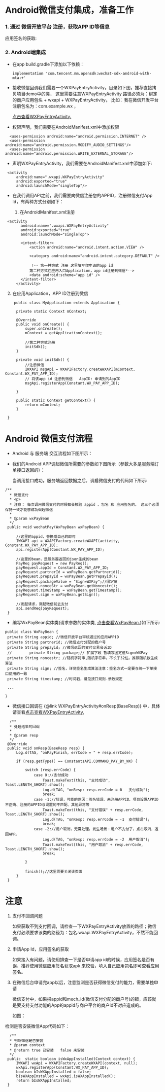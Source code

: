 # Android微信支付集成，准备工作

### 1. 通过 微信开放平台 注册，获取APP ID等信息

   应用签名的获取:

### 2. Android端集成

  - 在app build.gradle下添加以下依赖：
  
        implementation 'com.tencent.mm.opensdk:wechat-sdk-android-with-mta:+'

  - 接收微信回调我们需要一个WXPayEntryActivity，目录如下图，推荐直接拷贝项目demo中的类，
    这里需要注意WXPayEntryActivity 路径必须为：绑定的商户应用包名 + wxapi + WXPayEntryActivity，
    比如：我在微信开发平台注册包名为：com.example.wx ，

    [点击查看WXPayEntryActivity.](https://github.com/cattcal/PayDemo/blob/master/app/src/main/java/cn/hujw/paydemo/wxapi/WXPayEntryActivity.java)
    
  - 权限声明，我们需要在AndroidManifest.xml中添加权限
  
  ```
    <uses-permission android:name="android.permission.INTERNET" />
    <uses-permission android:name="android.permission.MODIFY_AUDIO_SETTINGS"/>
    <uses-permission android:name="android.permission.WRITE_EXTERNAL_STORAGE"/>
  ```
  - 声明WXPayEntryActivity，我们需要在AndroidManifest.xml中添加如下:

  ```
   <activity
       android:name=".wxapi.WXPayEntryActivity"
       android:exported="true"
       android:launchMode="singleTop"/>
  ```
  
  - 在我们调用API之前，我们需要向微信注册您的APPID，注册微信支付App Id，有两种方式分别如下：
    
    1. 在AndroidManifest.xml注册
    
   ```
    <activity
          android:name=".wxapi.WXPayEntryActivity"
          android:exported="true"
          android:launchMode="singleTop">

          <intent-filter>
              <action android:name="android.intent.action.VIEW" />

              <category android:name="android.intent.category.DEFAULT" />

               !-- 第一种方式 注册 这里填写你申请的app id
              第二种方式在应用入口Application，app id注册到微信*-->
              <data android:scheme="app id" />
          </intent-filter>
        </activity>
   ```
   2. 在应用Application，APP ID注册到微信
   
   ```
       public class MyApplication extends Application {
    
        private static Context mContext;
    
        @Override
        public void onCreate() {
            super.onCreate();
            mContext = getApplicationContext();
    
            //第二种方式注册
            initSdk();
        }
    
        private void initSdk() {
            //注册微信
            IWXAPI msgApi = WXAPIFactory.createWXAPI(mContext, Constant.WX_PAY_APP_ID);
            // 将该app id 注册到微信   AppID: 申请到的AppID
            msgApi.registerApp(Constant.WX_PAY_APP_ID);
    
        }
    
        public static Context getContext() {
            return mContext;
        }
    
    }
   ```
   
# Android 微信支付流程

  - Android 与 服务端 交互流程如下图所示：
  
  - 我们的Android APP调起微信所需要的参数如下图所示（参数大多是服务端订单接口返回的）：
  
    当调用接口成功，服务端返回数据之后，调启微信支付的代码如下所示:
    
   ```
   /**
     * 微信支付
     * <p>
     * 注意： 每次调用微信支付的时候都会校验 appid 、包名 和 应用签名的。 这三个必须保持一致才能够成功调起微信
     *
     * @param wxPayBean
     */
    public void wechatPay(WxPayBean wxPayBean) {

        //这里的appid，替换成自己的即可
        IWXAPI api = WXAPIFactory.createWXAPI(activity, Constant.WX_PAY_APP_ID);
        api.registerApp(Constant.WX_PAY_APP_ID);

        //这里的bean，是服务器返回的json生成的bean
        PayReq payRequest = new PayReq();
        payRequest.appId = Constant.WX_PAY_APP_ID;
        payRequest.partnerId = wxPayBean.getPartnerid();
        payRequest.prepayId = wxPayBean.getPrepayid();
        payRequest.packageValue = "Sign=WXPay";//固定值
        payRequest.nonceStr = wxPayBean.getNoncestr();
        payRequest.timeStamp = wxPayBean.getTimestamp();
        payRequest.sign = wxPayBean.getSign();

        //发起请求，调起微信前去支付
        api.sendReq(payRequest);
    }
   ```
   - 编写WxPayBean实体类(请求参数的实体类, [点击查看WxPayBean.](https://github.com/cattcal/PayDemo/blob/master/app/src/main/java/cn/hujw/paydemo/bean/WxPayBean.java))如下所示:
   
   ```
   public class WxPayBean {
    private String appid; //微信开放平台审核通过的应用APPID
    private String partnerid; //微信支付分配的商户号
    private String prepayid; //微信返回的支付交易会话ID
    //        private String package;// 扩展字段 暂填写固定值Sign=WXPay
    private String noncestr; //随机字符串,随机字符串，不长于32位。推荐随机数生成算法
    private String sign; //签名，详见签名生成算法注意：签名方式一定要与统一下单接口使用的一致
    private String timestamp; //时间戳，请见接口规则-参数规定
   
    ...
    
}
   ```
   
   - 微信接口回调在 {@link WXPayEntryActivity#onResp(BaseResp)} 中，具体请查看[点击查看WXPayEntryActivity.](https://github.com/cattcal/PayDemo/blob/master/app/src/main/java/cn/hujw/paydemo/wxapi/WXPayEntryActivity.java)
   
   ```
     /**
     * 处理结果的回调
     *
     * @param resp
     */
    @Override
    public void onResp(BaseResp resp) {
        Log.d(TAG, "onPayFinish, errCode = " + resp.errCode);

        if (resp.getType() == ConstantsAPI.COMMAND_PAY_BY_WX) {

            switch (resp.errCode) {
                case 0://支付成功
                    Toast.makeText(this, "支付成功", Toast.LENGTH_SHORT).show();
                    Log.d(TAG, "onResp: resp.errCode = 0   支付成功");
                    break;
                case -1://错误，可能的原因：签名错误、未注册APPID、项目设置APPID不正确、注册的APPID与设置的不匹配、其他异常等
                    Toast.makeText(this, "支付错误" + resp.errCode, Toast.LENGTH_SHORT).show();
                    Log.d(TAG, "onResp: resp.errCode = -1  支付错误");
                    break;
                case -2://用户取消，无需处理。发生场景：用户不支付了，点击取消，返回APP。
                    Log.d(TAG, "onResp: resp.errCode = -2  用户取消");
                    Toast.makeText(this, "用户取消" + resp.errCode, Toast.LENGTH_SHORT).show();
                    break;

            }

            finish();//这里需要关闭该页面
        }
    }
   ```
   
   # 注意
   
   1. 支付不回调问题
      
      如果获取不到支付回调，请检查一下WXPayEntryActivity放置的路径；微信支付必须要求该类的路径为：包名.wxapi.WXPayEntryActivity，不然不能回调。
  
   2. 申请App Id，应用签名的获取
     
      如果接入有问题，请使用排查一下是否申请app id的时候，应用签名是否有误，推荐使用微信应用签名获取apk 来校验，填入自己应用包名即可查看应用签名。
   
   3. 在微信后台申请完app以后，注意监测是否获得微信支付的能力，需要单独申请
   
      微信支付中，如果报appid和mech_id(微信支付分配的商户号)的错，应该就是要支持支付功能的App的appid与商户平台的商户id不对应造成的。
      
      如图：
      
  检测是否安装微信App代码如下：
   
   ```
     /**
     * 判断微信是否安装
     * @param context
     * @return true 已安装   false 未安装
     */
    public  static boolean isWxAppInstalled(Context context) {
        IWXAPI wxApi = WXAPIFactory.createWXAPI(context, null);
        wxApi.registerApp(Constant.WX_PAY_APP_ID);
        boolean bIsWXAppInstalled = false;
        bIsWXAppInstalled = wxApi.isWXAppInstalled();
        return bIsWXAppInstalled;
    }
   ```   